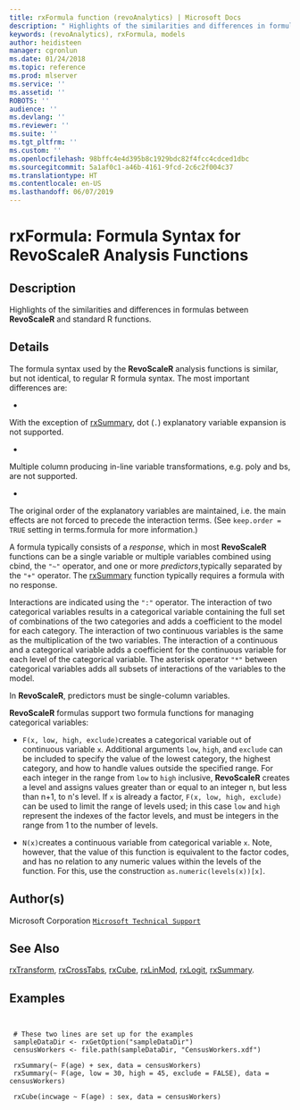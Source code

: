 ```yaml
---
title: rxFormula function (revoAnalytics) | Microsoft Docs
description: " Highlights of the similarities and differences in formulas between **RevoScaleR** and standard R functions. "
keywords: (revoAnalytics), rxFormula, models
author: heidisteen
manager: cgronlun
ms.date: 01/24/2018
ms.topic: reference
ms.prod: mlserver
ms.service: ''
ms.assetid: ''
ROBOTS: ''
audience: ''
ms.devlang: ''
ms.reviewer: ''
ms.suite: ''
ms.tgt_pltfrm: ''
ms.custom: ''
ms.openlocfilehash: 98bffc4e4d395b8c1929bdc82f4fcc4cdced1dbc
ms.sourcegitcommit: 5a1af0c1-a46b-4161-9fcd-2c6c2f004c37
ms.translationtype: HT
ms.contentlocale: en-US
ms.lasthandoff: 06/07/2019
---
```

 # <a name="rxformula-formula-syntax-for-revoscaler-analysis-functions"></a>rxFormula: Formula Syntax for RevoScaleR Analysis Functions 
 ## <a name="description"></a>Description

Highlights of the similarities and differences in formulas between **RevoScaleR** and standard R functions.


 ## <a name="details"></a>Details

The formula syntax used by the **RevoScaleR** analysis functions is similar, but not identical, to regular R formula syntax. The most important differences are:


* 
 With the exception of [rxSummary](rxSummary.md), dot (`.`) explanatory variable expansion is not supported.

* 
 Multiple column producing in-line variable transformations, e.g. poly and bs, are not supported.

* 
 The original order of the explanatory variables are maintained, i.e. the main effects are not forced to precede the interaction terms. (See `keep.order = TRUE` setting in terms.formula for more information.)



A formula typically consists of a *response*, which in most **RevoScaleR** functions can be a single variable or multiple variables combined using cbind, the `"~"` operator, and one or more *predictors*,typically separated by the `"+"` operator.
The [rxSummary](rxSummary.md) function typically requires a formula with no response.

Interactions are indicated using the `":"` operator. The interaction of two categorical variables results in a categorical variable containing the full set of combinations of the two categories and adds a coefficient to the model for each category. The interaction of two continuous variables is the same as the multiplication of the two variables. The interaction of a continuous and a categorical variable adds a coefficient for the continuous variable for each level of the categorical variable. The asterisk operator `"*"` between categorical variables adds all subsets of interactions of the variables to the model.

In **RevoScaleR**, predictors must be single-column variables. 

**RevoScaleR** formulas support two formula functions for managing categorical variables:


* `F(x, low, high, exclude)`creates a categorical variable out of continuous variable `x`. Additional arguments `low`, `high`, and `exclude` can be included to specify the value of the lowest category, the highest category, and how to handle values outside the specified range. For each integer in the range from `low` to `high` inclusive, **RevoScaleR** creates a level and assigns values greater than or equal to an integer n, but less than n+1, to n's level. If `x` is already a factor, `F(x, low, high, exclude)` can be used to limit the range of levels used; in this case `low` and `high` represent the indexes of the factor levels, and must be integers  in the range from 1 to the number of levels.


* `N(x)`creates a continuous variable from categorical variable `x`. Note, however, that the value of this  function is equivalent to the factor codes, and has no relation to any  numeric values within the levels of the function. For this, use the construction `as.numeric(levels(x))[x]`.





 ## <a name="authors"></a>Author(s)
 Microsoft Corporation [`Microsoft Technical Support`](https://go.microsoft.com/fwlink/?LinkID=698556&clcid=0x409)


 ## <a name="see-also"></a>See Also

[rxTransform](rxTransform.md), [rxCrossTabs](rxCrossTabs.md), [rxCube](rxCube.md), [rxLinMod](rxLinMod.md), [rxLogit](rxLogit.md), [rxSummary](rxSummary.md).

 ## <a name="examples"></a>Examples

 ```


  # These two lines are set up for the examples
  sampleDataDir <- rxGetOption("sampleDataDir")
  censusWorkers <- file.path(sampleDataDir, "CensusWorkers.xdf")

  rxSummary(~ F(age) + sex, data = censusWorkers)
  rxSummary(~ F(age, low = 30, high = 45, exclude = FALSE), data = censusWorkers)

  rxCube(incwage ~ F(age) : sex, data = censusWorkers)
```


